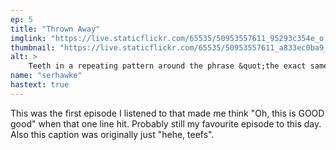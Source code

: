```yaml
---
ep: 5
title: "Thrown Away"
imglink: "https://live.staticflickr.com/65535/50953557611_95293c354e_o.jpg"
thumbnail: "https://live.staticflickr.com/65535/50953557611_a833ec0ba9_q.jpg"
alt: >
    Teeth in a repeating pattern around the phrase &quot;the exact same tooth&quot;.
name: "serhawke"
hastext: true
---
```

This was the first episode I listened to that made me think "Oh, this is GOOD good" when that one line hit. Probably still my favourite episode to this day. Also this caption was originally just "hehe, teefs".